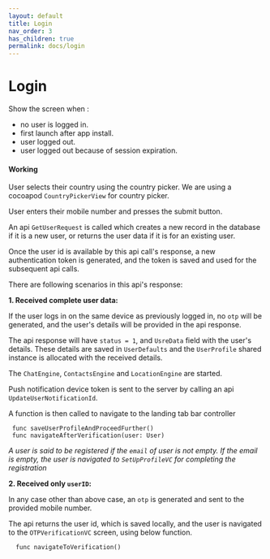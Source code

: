 ```yaml
---
layout: default
title: Login
nav_order: 3
has_children: true
permalink: docs/login
---
```


# Login

Show the screen when :
* no user is logged in.
* first launch after app install.
* user logged out.
* user logged out because of session expiration.

#### Working

User selects their country using the country picker. We are using a cocoapod `CountryPickerView` for country picker.

User enters their mobile number and presses the submit button.

An api `GetUserRequest` is called which creates a new record in the database if it is a new user, or returns the user data if it is for an existing user.

Once the user id is available by this api call's response, a new authentication token is generated, and the token is saved and used for the subsequent api calls.



There are following scenarios in this api's response:

**1. Received complete user data:**

If the user logs in on the same device as previously logged in, no `otp` will be generated, and the user's details will be provided in the api response.

The api response will have `status = 1`, and `UsreData` field with the user's details. These details are saved in `UserDefaults` and the `UserProfile` shared instance is allocated with the received details.

The `ChatEngine`, `ContactsEngine` and `LocationEngine` are started.

Push notification device token is sent to the server by calling an api `UpdateUserNotificationId`.

A function is then called to navigate to the landing tab bar controller

     func saveUserProfileAndProceedFurther()
     func navigateAfterVerification(user: User)

*A user is said to be registered if the `email` of user is not empty. If the email is empty, the user is navigated to `SetUpProfileVC` for completing the registration*

**2. Received only `userID`:**

In any case other than above case, an `otp` is generated and sent to the provided mobile number.

The api returns the user id, which is saved locally, and the user is navigated to the `OTPVerificationVC` screen, using below function.

      func navigateToVerification()
